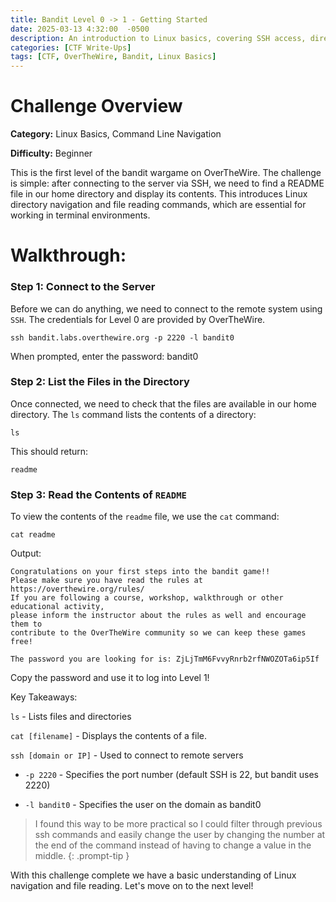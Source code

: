 ```yaml
---
title: Bandit Level 0 -> 1 - Getting Started
date: 2025-03-13 4:32:00  -0500
description: An introduction to Linux basics, covering SSH access, directory navigation, and file reading.
categories: [CTF Write-Ups]
tags: [CTF, OverTheWire, Bandit, Linux Basics]
---
```


# Challenge Overview

**Category:** Linux Basics, Command Line Navigation

**Difficulty:** Beginner

This is the first level of the bandit wargame on OverTheWire. The challenge is simple: after connecting to the server via SSH, we need to find a README file in our home directory and display its contents. This introduces Linux directory navigation and file reading commands, which are essential for working in terminal environments.

# Walkthrough: 

### Step 1: Connect to the Server

Before we can do anything, we need to connect to the remote system using `SSH`. The credentials for Level 0 are provided by OverTheWire.

    ssh bandit.labs.overthewire.org -p 2220 -l bandit0

When prompted, enter the password: bandit0


### Step 2: List the Files in the Directory

Once connected, we need to check that the files are available in our home directory. The `ls` command lists the contents of a directory:

    ls

This should return:

    readme


### Step 3: Read the Contents of `README`

To view the contents of the `readme` file, we use the `cat` command:

    cat readme

Output:

    Congratulations on your first steps into the bandit game!!
    Please make sure you have read the rules at https://overthewire.org/rules/
    If you are following a course, workshop, walkthrough or other educational activity,
    please inform the instructor about the rules as well and encourage them to
    contribute to the OverTheWire community so we can keep these games free!

    The password you are looking for is: ZjLjTmM6FvvyRnrb2rfNWOZOTa6ip5If


Copy the password and use it to log into Level 1!

Key Takeaways:

`ls` - Lists files and directories

`cat [filename]` - Displays the contents of a file.

`ssh [domain or IP]` - Used to connect to remote servers

- `-p 2220` - Specifies the port number (default SSH is 22, but bandit uses 2220)

- `-l bandit0` - Specifies the user on the domain as bandit0

<!-- markdownlint-capture -->
<!-- markdownlint-disable -->
> I found this way to be more practical so I could filter through previous ssh commands and easily change the user by changing the number at the end of the command instead of having to change a value in the middle.
{: .prompt-tip }

<!-- markdownlint-restore -->

With this challenge complete we have a basic understanding of Linux navigation and file reading. Let's move on to the next level!

